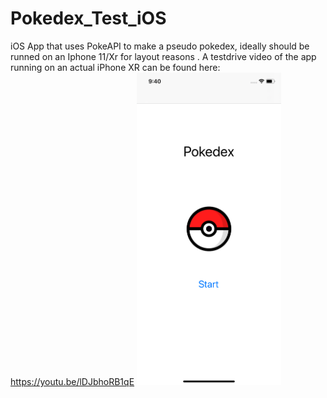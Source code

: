 # Pokedex_Test_iOS
iOS App that uses PokeAPI to make a pseudo pokedex, ideally should be runned on an Iphone 11/Xr for layout reasons .
A testdrive video of the app running on an actual iPhone XR can be found here: https://youtu.be/lDJbhoRB1qE
<img src="images/StartScreen.png" height="500">
